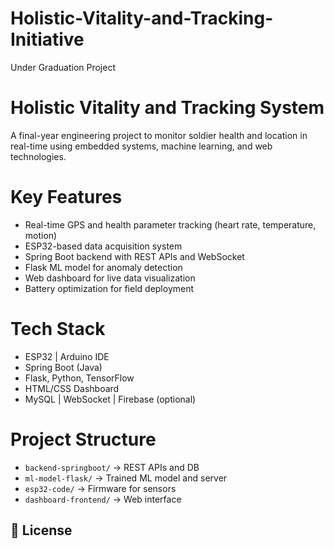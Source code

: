 # Holistic-Vitality-and-Tracking-Initiative
Under Graduation Project

# Holistic Vitality and Tracking System

A final-year engineering project to monitor soldier health and location in real-time using embedded systems, machine learning, and web technologies.

# Key Features
- Real-time GPS and health parameter tracking (heart rate, temperature, motion)
- ESP32-based data acquisition system
- Spring Boot backend with REST APIs and WebSocket
- Flask ML model for anomaly detection
- Web dashboard for live data visualization
- Battery optimization for field deployment

# Tech Stack
- ESP32 | Arduino IDE
- Spring Boot (Java)
- Flask, Python, TensorFlow
- HTML/CSS Dashboard
- MySQL | WebSocket | Firebase (optional)

# Project Structure
- `backend-springboot/` → REST APIs and DB
- `ml-model-flask/` → Trained ML model and server
- `esp32-code/` → Firmware for sensors
- `dashboard-frontend/` → Web interface

## 📜 License

